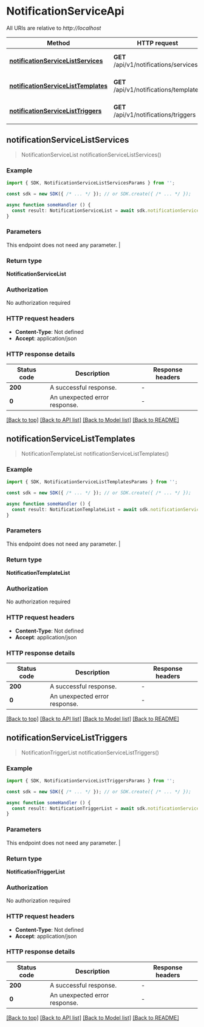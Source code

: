 # NotificationServiceApi

All URIs are relative to *http://localhost*

| Method                                               | HTTP request                                         | Description                                          |
| ---------------------------------------------------- | ---------------------------------------------------- | ---------------------------------------------------- |
| [**notificationServiceListServices**](NotificationServiceApi.md#notificationservicelistservices) | **GET** /api/v1/notifications/services | List returns list of services |
| [**notificationServiceListTemplates**](NotificationServiceApi.md#notificationservicelisttemplates) | **GET** /api/v1/notifications/templates | List returns list of templates |
| [**notificationServiceListTriggers**](NotificationServiceApi.md#notificationservicelisttriggers) | **GET** /api/v1/notifications/triggers | List returns list of triggers |


## **notificationServiceListServices**
> NotificationServiceList notificationServiceListServices()


### Example

```typescript
import { SDK, NotificationServiceListServicesParams } from '';

const sdk = new SDK({ /* ... */ }); // or SDK.create({ /* ... */ });

async function someHandler () {
  const result: NotificationServiceList = await sdk.notificationService.notificationServiceListServices()
}
```

### Parameters
This endpoint does not need any parameter. |


### Return type

**NotificationServiceList**

### Authorization

No authorization required

### HTTP request headers

 - **Content-Type**: Not defined
 - **Accept**: application/json


### HTTP response details
| Status code | Description | Response headers |
|-------------|-------------|------------------|
| **200** | A successful response. |  -  |
| **0** | An unexpected error response. |  -  |

[[Back to top]](NotificationServiceApi.md#notificationserviceapi) [[Back to API list]](../apis.md#documentation) [[Back to Model list]](../models.md#documentation) [[Back to README]](../../readme.md)


## **notificationServiceListTemplates**
> NotificationTemplateList notificationServiceListTemplates()


### Example

```typescript
import { SDK, NotificationServiceListTemplatesParams } from '';

const sdk = new SDK({ /* ... */ }); // or SDK.create({ /* ... */ });

async function someHandler () {
  const result: NotificationTemplateList = await sdk.notificationService.notificationServiceListTemplates()
}
```

### Parameters
This endpoint does not need any parameter. |


### Return type

**NotificationTemplateList**

### Authorization

No authorization required

### HTTP request headers

 - **Content-Type**: Not defined
 - **Accept**: application/json


### HTTP response details
| Status code | Description | Response headers |
|-------------|-------------|------------------|
| **200** | A successful response. |  -  |
| **0** | An unexpected error response. |  -  |

[[Back to top]](NotificationServiceApi.md#notificationserviceapi) [[Back to API list]](../apis.md#documentation) [[Back to Model list]](../models.md#documentation) [[Back to README]](../../readme.md)


## **notificationServiceListTriggers**
> NotificationTriggerList notificationServiceListTriggers()


### Example

```typescript
import { SDK, NotificationServiceListTriggersParams } from '';

const sdk = new SDK({ /* ... */ }); // or SDK.create({ /* ... */ });

async function someHandler () {
  const result: NotificationTriggerList = await sdk.notificationService.notificationServiceListTriggers()
}
```

### Parameters
This endpoint does not need any parameter. |


### Return type

**NotificationTriggerList**

### Authorization

No authorization required

### HTTP request headers

 - **Content-Type**: Not defined
 - **Accept**: application/json


### HTTP response details
| Status code | Description | Response headers |
|-------------|-------------|------------------|
| **200** | A successful response. |  -  |
| **0** | An unexpected error response. |  -  |

[[Back to top]](NotificationServiceApi.md#notificationserviceapi) [[Back to API list]](../apis.md#documentation) [[Back to Model list]](../models.md#documentation) [[Back to README]](../../readme.md)


